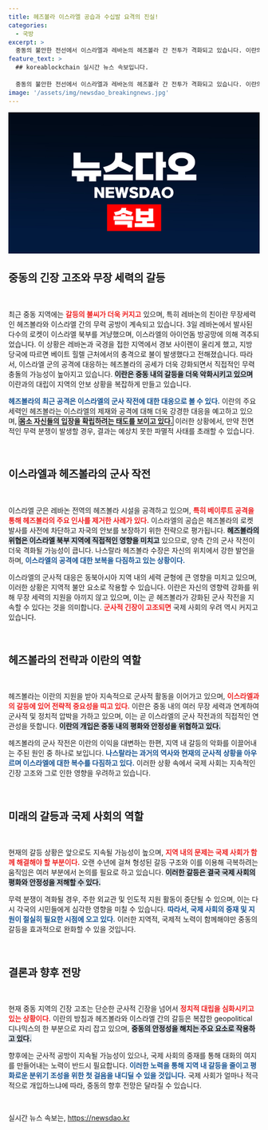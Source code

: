```yaml
---
title: 헤즈볼라 이스라엘 공습과 수십발 요격의 진실!
categories:
  - 국방
excerpt: >
  중동의 불안한 전선에서 이스라엘과 레바논의 헤즈볼라 간 전투가 격화되고 있습니다. 이란의 보복 위협까지 가세하며 상황은 더욱 아슬아슬해지고, 전면전의 우려가 커지고 있습니다. 클릭하여 자세한 내용을 확인하세요!
feature_text: >
  ## koreablockchain 실시간 뉴스 속보입니다.

  중동의 불안한 전선에서 이스라엘과 레바논의 헤즈볼라 간 전투가 격화되고 있습니다. 이란의 보복 위협까지 가세하며 상황은 더욱 아슬아슬해지고, 전면전의 우려가 커지고 있습니다. 클릭하여 자세한 내용을 확인하세요!
image: '/assets/img/newsdao_breakingnews.jpg'
---
```


<p><img src="/assets/img/newsdao_breakingnews.jpg" alt="koreablockchain 속보" /></p>

<h2 data-ke-size="size26">중동의 긴장 고조와 무장 세력의 갈등</h2>

<p data-ke-size="size16">&nbsp;</p>

<p>최근 중동 지역에는 <b><span style="color: #ee2323;">갈등의 불씨가 더욱 커지고</span></b> 있으며, 특히 레바논의 친이란 무장세력인 헤즈볼라와 이스라엘 간의 무력 공방이 계속되고 있습니다. 3일 레바논에서 발사된 다수의 로켓이 이스라엘 북부를 겨냥했으며, 이스라엘의 아이언돔 방공망에 의해 격추되었습니다. 이 상황은 레바논과 국경을 접한 지역에서 경보 사이렌이 울리게 했고, 지방 당국에 따르면 베이트 힐렐 근처에서의 충격으로 불이 발생했다고 전해졌습니다. 따라서, 이스라엘 군의 공격에 대응하는 헤즈볼라의 공세가 더욱 강화되면서 직접적인 무력 충돌의 가능성이 높아지고 있습니다. <b><span style="background-color: #21538527;">이란은 중동 내의 갈등을 더욱 악화시키고 있으며</span></b> 이란과의 대립이 지역의 안보 상황을 복잡하게 만들고 있습니다.  </p>

<p><b><span style="color: #1a5490;">헤즈볼라의 최근 공격은 이스라엘의 군사 작전에 대한 대응으로 볼 수 있다.</span></b> 이란의 주요 세력인 헤즈볼라는 이스라엘의 제재와 공격에 대해 더욱 강경한 대응을 예고하고 있으며, <b><span style="border: 1px solid #0b0b0b;">몸소 자신들의 입장을 확립하려는 태도를 보이고 있다.</span></b> 이러한 상황에서, 만약 전면적인 무력 분쟁이 발생할 경우, 결과는 예상치 못한 파멸적 사태를 초래할 수 있습니다.  </p>

<p data-ke-size="size16">&nbsp;</p>

<h2 data-ke-size="size26">이스라엘과 헤즈볼라의 군사 작전</h2>

<p data-ke-size="size16">&nbsp;</p>

<p>이스라엘 군은 레바논 전역의 헤즈볼라 시설을 공격하고 있으며, <b><span style="color: #ee2323;">특히 베이루트 공격을 통해 헤즈볼라의 주요 인사를 제거한 사례가 있다.</span></b> 이스라엘의 공습은 헤즈볼라의 로켓 발사를 사전에 차단하고 자국의 안보를 보장하기 위한 전략으로 평가됩니다. <b><span style="background-color: #21538527;">헤즈볼라의 위협은 이스라엘 북부 지역에 직접적인 영향을 미치고</span></b> 있으므로, 양측 간의 군사 작전이 더욱 격화될 가능성이 큽니다. 나스랄라 헤즈볼라 수장은 자신의 위치에서 강한 발언을 하며, <b><span style="color: #1a5490;">이스라엘의 공격에 대한 보복을 다짐하고 있는 상황이다.</span></b></p>

<p>이스라엘의 군사적 대응은 동북아시아 지역 내의 세력 균형에 큰 영향을 미치고 있으며, 이러한 상황은 지역적 불안 요소로 작용할 수 있습니다. 이란은 자신의 영향력 강화를 위해 무장 세력의 지원을 아끼지 않고 있으며, 이는 곧 헤즈볼라가 강화된 군사 작전을 지속할 수 있다는 것을 의미합니다. <b><span style="color: #ee2323;">군사적 긴장이 고조되면</span></b> 국제 사회의 우려 역시 커지고 있습니다.  </p>

<p data-ke-size="size16">&nbsp;</p>

<h2 data-ke-size="size26">헤즈볼라의 전략과 이란의 역할</h2>

<p data-ke-size="size16">&nbsp;</p>

<p>헤즈볼라는 이란의 지원을 받아 지속적으로 군사적 활동을 이어가고 있으며, <b><span style="color: #ee2323;">이스라엘과의 갈등에 있어 전략적 중요성을 띠고 있다.</span></b> 이란은 중동 내의 여러 무장 세력과 연계하여 군사적 및 정치적 압박을 가하고 있으며, 이는 곧 이스라엘의 군사 작전과의 직접적인 연관성을 뜻합니다. <b><span style="background-color: #21538527;">이란의 개입은 중동 내의 평화와 안정성을 위협하고 있다.</span></b></p>

<p>헤즈볼라의 군사 작전은 이란의 이익을 대변하는 한편, 지역 내 갈등의 악화를 이끌어내는 주된 원인 중 하나로 보입니다. <b><span style="color: #1a5490;">나스랄라는 과거의 역사와 현재의 군사적 상황을 아우르며 이스라엘에 대한 복수를 다짐하고 있다.</span></b> 이러한 상황 속에서 국제 사회는 지속적인 긴장 고조와 그로 인한 영향을 우려하고 있습니다.  </p>

<p data-ke-size="size16">&nbsp;</p>

<h2 data-ke-size="size26">미래의 갈등과 국제 사회의 역할</h2>

<p data-ke-size="size16">&nbsp;</p>

<p>현재의 갈등 상황은 앞으로도 지속될 가능성이 높으며, <b><span style="color: #ee2323;">지역 내의 문제는 국제 사회가 함께 해결해야 할 부분이다.</span></b> 오랜 수년에 걸쳐 형성된 갈등 구조와 이를 이용해 극복하려는 움직임은 여러 부분에서 논의를 필요로 하고 있습니다. <b><span style="background-color: #21538527;">이러한 갈등은 결국 국제 사회의 평화와 안정성을 저해할 수 있다.</span></b></p>

<p>무력 분쟁이 격화될 경우, 주한 외교관 및 인도적 지원 활동이 중단될 수 있으며, 이는 다시 각국의 시민들에게 심각한 영향을 미칠 수 있습니다. <b><span style="color: #1a5490;">따라서, 국제 사회의 중재 및 지원이 절실히 필요한 시점에 오고 있다.</span></b> 이러한 지역적, 국제적 노력이 함께해야만 중동의 갈등을 효과적으로 완화할 수 있을 것입니다.  </p>

<p data-ke-size="size16">&nbsp;</p>

<h2 data-ke-size="size26">결론과 향후 전망</h2>

<p data-ke-size="size16">&nbsp;</p>

<p>현재 중동 지역의 긴장 고조는 단순한 군사적 긴장을 넘어서 <b><span style="color: #ee2323;">정치적 대립을 심화시키고 있는 상황이다.</span></b> 이란의 방침과 헤즈볼라와 이스라엘 간의 갈등은 복잡한 geopolitical 디나믹스의 한 부분으로 자리 잡고 있으며, <b><span style="background-color: #21538527;">중동의 안정성을 해치는 주요 요소로 작용하고 있다.</span></b></p>

<p>향후에는 군사적 공방이 지속될 가능성이 있으나, 국제 사회의 중재를 통해 대화의 여지를 만들어내는 노력이 반드시 필요합니다. <b><span style="color: #1a5490;">이러한 노력을 통해 지역 내 갈등을 줄이고 평화로운 분위기 조성을 위한 첫 걸음을 내디딜 수 있을 것입니다.</span></b> 국제 사회가 얼마나 적극적으로 개입하느냐에 따라, 중동의 향후 전망은 달라질 수 있습니다.  </p>

<p data-ke-size="size16">&nbsp;</p>
실시간 뉴스 속보는, <a href="https://newsdao.kr" rel="dofollow">https://newsdao.kr</a>


